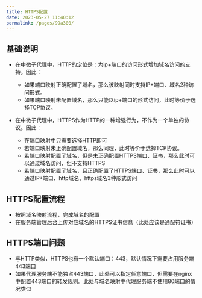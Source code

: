 ```yaml
---
title: HTTPS配置
date: 2023-05-27 11:40:12
permalink: /pages/99a300/
---
```


## 基础说明
- 在中微子代理中，HTTP的定位是：为ip+端口的访问形式增加域名访问的支持。因此：
  - 如果端口映射正确配置了域名，那么该映射同时支持IP+端口、域名2种访问形式。
  - 如果端口映射未配置域名，那么只能以ip+端口的形式访问，此时等价于选择TCP协议。
  
- 在中微子代理中，HTTPS作为HTTP的一种增强行为，不作为一个单独的协议。因此：
  - 在端口映射中只需要选择HTTP即可
  - 若端口映射未正确配置域名，那么同理，此时等价于选择TCP协议。
  - 若端口映射配置了域名，但是未正确配置HTTPS端口、证书，那么此时可以通过域名访问，但不支持HTTPS
  - 若端口映射配置了域名，且正确配置了HTTPS端口、证书，那么此时可以通过IP+端口、http域名、https域名3种形式访问


## HTTPS配置流程
- 按照域名映射流程，完成域名的配置
- 在服务端管理后台上传对应域名的HTTPS证书信息（此处应该是通配符证书）


## HTTPS端口问题
- 与HTTP类似，HTTPS也有一个默认端口：443，默认情况下需要占用服务端443端口
- 如果代理服务端不能独占443端口，此处可以指定任意端口，但需要在nginx中配置443端口的转发规则。此处与域名映射中代理服务端不使用80端口的情况类似
